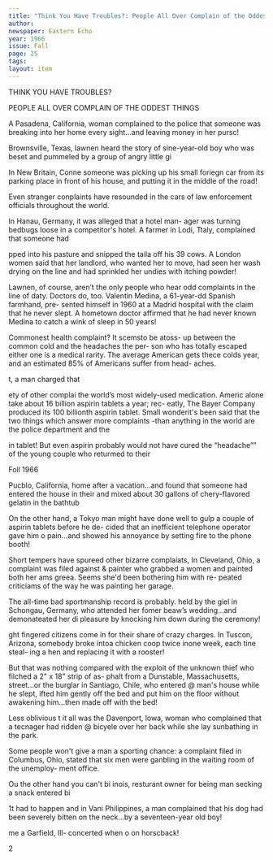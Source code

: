 ```yaml
---
title: "Think You Have Troubles?: People All Over Complain of the Oddest Things"
author: 
newspaper: Eastern Echo
year: 1966
issue: Fall
page: 25
tags:
layout: item
---
```

THINK YOU HAVE TROUBLES?

PEOPLE ALL OVER COMPLAIN OF THE ODDEST THINGS

A Pasadena, California, woman complained to the police that someone was breaking into her home every sight...and leaving money in her pursc!

Brownsville, Texas, lawnen heard the story of sine-year-old boy who was beset and pummeled by a group of angry little gi

In New Britain, Conne someone was picking up his small foriegn car from its parking place in front of his house, and putting it in the middle of the road!

Even stranger conplaints have resounded in the cars of law enforcement officials throughout the world.

In Hanau, Germany, it was alleged that a hotel man- ager was turning bedbugs loose in a competitor's hotel. A farmer in Lodi, Ttaly, complained that someone had

pped into his pasture and snipped the taila off his 39 cows. A London women said that her landlord, who wanted her to move, had seen her wash drying on the line and had sprinkled her undies with itching powder!

Lawnen, of course, aren’t the only people who hear odd complaints in the line of daty. Doctors do, too. Valentin Medina, a 61-year-dd Spanish farmhand, pre- sented himself in 1960 at a Madrid hospital with the claim that he never slept. A hometown doctor affirmed that he had never known Medina to catch a wink of sleep in 50 years!

Commonest health complaint? It scemsto be atoss- up between the common cold and the headaches the per- son who has totally escaped either one is a medical rarity. The average American gets thece colds year, and an estimated 85% of Americans suffer from head- aches.

t, a man charged that

ety of other complai the world’s most widely-used medication. Americ alone take about 16 billion aspirin tablets a year; rec- eatly, The Bayer Company produced its 100 billionth aspirin tablet. Small wonderit's been said that the two things which answer more complaints -than anything in the world are the police department and the

in tablet! But even aspirin probably would not have cured the “headache”” of the young couple who returmed to their

Foll 1966

Pucblo, California, home after a vacation...and found that someone had entered the house in their and mixed about 30 gallons of chery-flavored gelatin in the bathtub

On the other hand, a Tokyo man might have done well to gulp a couple of aspirin tablets before he de- cided that an inefficient telephone operator gave him o pain...and showed his annoyance by setting fire to the phone booth!

Short tempers have spureed other bizarre complaiats, In Cleveland, Ohio, a complaint was filed against & painter who grabbed a women and painted both her ams greea. Seems she'd been bothering him with re- peated criticiams of the way he was painting her garage.

The all-time bad sportmanship record is probably. held by the giel in Schongau, Germany, who attended her fomer beaw’s wedding...and demonateated her di pleasure by knocking him down during the ceremony!

ght fingered citizens come in for their share of crazy charges. In Tuscon, Arizona, somebody broke intoa chicken coop twice inone week, each tine steal- ing a hen and replacing it with a rooster!

But that was nothing compared with the exploit of the unknown thief who filched a 2" x 18" strip of as- phalt from a Dunstable, Massachusetts, street...or the burglar in Santiago, Chile, who entered @ man's house while he slept, ifted him gently off the bed and put him on the floor without awakening him...then made off with the bed!

Less oblivious t it all was the Davenport, lowa, woman who complained that a tecnager had ridden @ bicyele over her back while she lay sunbathing in the park.

Some people won't give a man a sporting chance: a complaint filed in Columbus, Ohio, stated that six men were ganbling in the waiting room of the unemploy- ment office.

Ou the other hand you can't bi inois, resturant owner for being man secking a snack entered bi

1t had to happen and in Vani Philippines, a man complained that his dog had been severely bitten on the neck...by a seventeen-year old boy!

me a Garfield, Ill- concerted when o on horscback!

2
